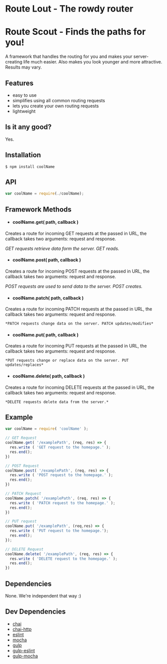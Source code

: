 # Route Lout - The rowdy router

# Route Scout - Finds the paths for you!
A framework that handles the routing for you and makes your server-creating life much easier. Also makes you look younger and more attractive. Results may vary.

## Features

- easy to use
- simplifies using all common routing requests
- lets you create your own routing requests
- lightweight

## Is it any good?

Yes.

## Installation
```
$ npm install coolName
```

## API
```javascript
var coolName = require(./coolName);
```
## Framework Methods

- #### coolName.get( path, callback )
Creates a route for incoming GET requests at the passed in URL, the callback takes two arguments: request and response.

  *GET requests retrieve data form the server. GET reads.*
- #### coolName.post( path, callback )
Creates a route for incoming POST requests at the passed in URL, the callback takes two arguments: request and response.

  *POST requests are used to send data to the server. POST creates.*
- #### coolName.patch( path, callback )
Creates a route for incoming PATCH requests at the passed in URL, the callback takes two arguments: request and response.

    *PATCH requests change data on the server. PATCH updates/modifies*
- #### coolName.put( path, callback )
Creates a route for incoming PUT requests at the passed in URL, the callback takes two arguments: request and response.

    *PUT requests change or replace data on the server. PUT updates/replaces*
- #### coolName.delete( path, callback )
Creates a route for incoming DELETE requests at the passed in URL, the callback takes two arguments: request and response.

    *DELETE requests delete data from the server.*

## Example
```javascript
var coolName = require( 'coolName' );

// GET Request
coolName.get( '/examplePath', (req, res) => {
  res.write ( 'GET request to the homepage.' );
  res.end();
})

// POST Request
coolName.post( '/examplePath', (req, res) => {
  res.write ( 'POST request to the homepage.' );
  res.end();
})

// PATCH Request
coolName.patch( '/examplePath', (req, res) => {
  res.write ( 'PATCH request to the homepage.' );
  res.end();
})

// PUT request
coolName.put( '/examplePath', (req,res) => {
  res.write ( 'PUT request to the homepage.');
  res.end();
});

// DELETE Request
coolName.delete( '/examplePath', (req, res) => {
  res.write ( 'DELETE request to the homepage.' );
  res.end();
})
```

## Dependencies

None. We're independent that way :)

## Dev Dependencies

- [chai](https://www.npmjs.com/package/chai)
- [chai-http](https://www.npmjs.com/search?q=chai-http)
- [eslint](https://www.npmjs.com/package/eslint)
- [mocha](https://www.npmjs.com/package/mocha)
- [gulp](https://www.npmjs.com/package/gulp)
- [gulp-eslint](https://www.npmjs.com/package/gulp-eslint)
- [gulp-mocha](https://www.npmjs.com/package/gulp-mocha)

